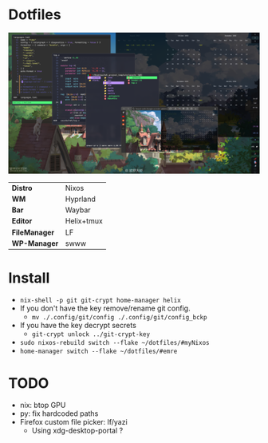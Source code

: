 # Dotfiles

![de](assets/de.png)

|   |   |
|---|---|
| **Distro**      | Nixos      |
| **WM**          | Hyprland   |
| **Bar**         | Waybar     |
| **Editor**      | Helix+tmux |
| **FileManager** | LF         |
| **WP-Manager**  | swww       |

# Install
* ```nix-shell -p git git-crypt home-manager helix```
* If you don't have the key remove/rename git config.
  * ```mv ./.config/git/config ./.config/git/config_bckp```
* If you have the key decrypt secrets
  * ```git-crypt unlock ../git-crypt-key```
* ```sudo nixos-rebuild switch --flake ~/dotfiles/#myNixos```
* ```home-manager switch --flake ~/dotfiles/#emre```

# TODO
- nix: btop GPU
- py: fix hardcoded paths
- Firefox custom file picker: lf/yazi
  - Using xdg-desktop-portal ?
